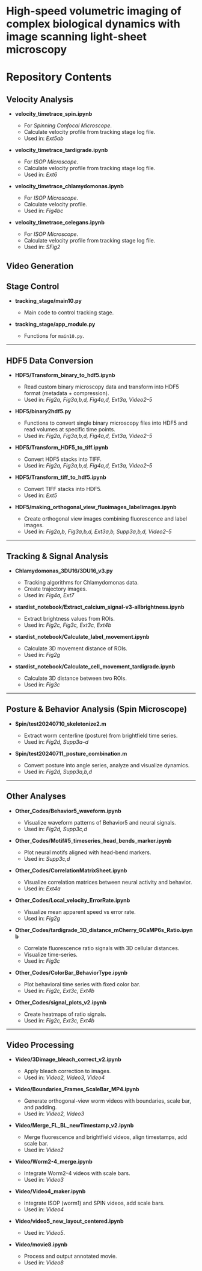 # High-speed volumetric imaging of complex biological dynamics with image scanning light-sheet microscopy

# Repository Contents

## Velocity Analysis
- **velocity_timetrace_spin.ipynb**  
  - For *Spinning Confocal Microscope*.  
  - Calculate velocity profile from tracking stage log file.  
  - Used in: *Ext5ab*

- **velocity_timetrace_tardigrade.ipynb**  
  - For *ISOP Microscope*.  
  - Calculate velocity profile from tracking stage log file.  
  - Used in: *Ext6*

- **velocity_timetrace_chlamydomonas.ipynb**  
  - For *ISOP Microscope*.  
  - Calculate velocity profile.  
  - Used in: *Fig4bc*

- **velocity_timetrace_celegans.ipynb**  
  - For *ISOP Microscope*.  
  - Calculate velocity profile from tracking stage log file.  
  - Used in: *SFig2*

## Video Generation



## Stage Control
- **tracking_stage/main10.py**  
  - Main code to control tracking stage.

- **tracking_stage/app_module.py**  
  - Functions for `main10.py`.

---

## HDF5 Data Conversion
- **HDF5/Transform_binary_to_hdf5.ipynb**  
  - Read custom binary microscopy data and transform into HDF5 format (metadata + compression).  
  - Used in: *Fig2a, Fig3a,b,d, Fig4a,d, Ext3a, Video2–5*

- **HDF5/binary2hdf5.py**  
  - Functions to convert single binary microscopy files into HDF5 and read volumes at specific time points.  
  - Used in: *Fig2a, Fig3a,b,d, Fig4a,d, Ext3a, Video2–5*

- **HDF5/Transform_HDF5_to_tiff.ipynb**  
  - Convert HDF5 stacks into TIFF.  
  - Used in: *Fig2a, Fig3a,b,d, Fig4a,d, Ext3a, Video2–5*

- **HDF5/Transform_tiff_to_hdf5.ipynb**  
  - Convert TIFF stacks into HDF5.  
  - Used in: *Ext5*

- **HDF5/making_orthogonal_view_fluoimages_labelimages.ipynb**  
  - Create orthogonal view images combining fluorescence and label images.  
  - Used in: *Fig2a,b, Fig3a,b,d, Ext3a,b, Supp3a,b,d, Video2–5*

---

## Tracking & Signal Analysis
- **Chlamydomonas_3DU16/3DU16_v3.py**  
  - Tracking algorithms for Chlamydomonas data.  
  - Create trajectory images.  
  - Used in: *Fig4a, Ext7*

- **stardist_notebook/Extract_calcium_signal-v3-allbrightness.ipynb**  
  - Extract brightness values from ROIs.  
  - Used in: *Fig2c, Fig3c, Ext3c, Ext4b*

- **stardist_notebook/Calculate_label_movement.ipynb**  
  - Calculate 3D movement distance of ROIs.  
  - Used in: *Fig2g*

- **stardist_notebook/Calculate_cell_movement_tardigrade.ipynb**  
  - Calculate 3D distance between two ROIs.  
  - Used in: *Fig3c*

---

## Posture & Behavior Analysis (Spin Microscope)
- **Spin/test20240710_skeletonize2.m**  
  - Extract worm centerline (posture) from brightfield time series.  
  - Used in: *Fig2d, Supp3a–d*

- **Spin/test20240711_posture_combination.m**  
  - Convert posture into angle series, analyze and visualize dynamics.  
  - Used in: *Fig2d, Supp3a,b,d*

---

## Other Analyses
- **Other_Codes/Behavior5_waveform.ipynb**  
  - Visualize waveform patterns of Behavior5 and neural signals.  
  - Used in: *Fig2d, Supp3c,d*

- **Other_Codes/Motif#5_timeseries_head_bends_marker.ipynb**  
  - Plot neural motifs aligned with head-bend markers.  
  - Used in: *Supp3c,d*

- **Other_Codes/CorrelationMatrixSheet.ipynb**  
  - Visualize correlation matrices between neural activity and behavior.  
  - Used in: *Ext4a*

- **Other_Codes/Local_velocity_ErrorRate.ipynb**  
  - Visualize mean apparent speed vs error rate.  
  - Used in: *Fig2g*

- **Other_Codes/tardigrade_3D_distance_mCherry_GCaMP6s_Ratio.ipynb**  
  - Correlate fluorescence ratio signals with 3D cellular distances.  
  - Visualize time-series.  
  - Used in: *Fig3c*

- **Other_Codes/ColorBar_BehaviorType.ipynb**  
  - Plot behavioral time series with fixed color bar.  
  - Used in: *Fig2c, Ext3c, Ext4b*

- **Other_Codes/signal_plots_v2.ipynb**  
  - Create heatmaps of ratio signals.  
  - Used in: *Fig2c, Ext3c, Ext4b*

---

## Video Processing
- **Video/3Dimage_bleach_correct_v2.ipynb**  
  - Apply bleach correction to images.  
  - Used in: *Video2, Video3, Video4*

- **Video/Boundaries_Frames_ScaleBar_MP4.ipynb**  
  - Generate orthogonal-view worm videos with boundaries, scale bar, and padding.  
  - Used in: *Video2, Video3*

- **Video/Merge_FL_BL_newTimestamp_v2.ipynb**  
  - Merge fluorescence and brightfield videos, align timestamps, add scale bar.  
  - Used in: *Video2*

- **Video/Worm2-4_merge.ipynb**  
  - Integrate Worm2–4 videos with scale bars.  
  - Used in: *Video3*

- **Video/Video4_maker.ipynb**  
  - Integrate ISOP (worm1) and SPIN videos, add scale bars.  
  - Used in: *Video4*

- **Video/video5_new_layout_centered.ipynb**  
  - Used in: *Video5*.

- **Video/movie8.ipynb**  
  - Process and output annotated movie.  
  - Used in: *Video8*
